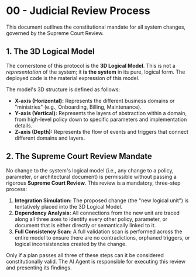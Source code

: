 # 00 - Judicial Review Process

This document outlines the constitutional mandate for all system changes, governed by the Supreme Court Review.

## 1. The 3D Logical Model

The cornerstone of this protocol is the **3D Logical Model**. This is not a *representation* of the system; it **is the system** in its pure, logical form. The deployed code is the material expression of this model.

The model's 3D structure is defined as follows:
- **X-axis (Horizontal):** Represents the different business domains or "ministries" (e.g., Onboarding, Billing, Maintenance).
- **Y-axis (Vertical):** Represents the layers of abstraction within a domain, from high-level policy down to specific parameters and implementation details.
- **Z-axis (Depth):** Represents the flow of events and triggers that connect different domains and layers.

## 2. The Supreme Court Review Mandate

No change to the system's logical model (i.e., any change to a policy, parameter, or architectural document) is permissible without passing a rigorous **Supreme Court Review**. This review is a mandatory, three-step process:

1.  **Integration Simulation:** The proposed change (the "new logical unit") is tentatively placed into the 3D Logical Model.
2.  **Dependency Analysis:** All connections from the new unit are traced along all three axes to identify every other policy, parameter, or document that is either directly or semantically linked to it.
3.  **Full Consistency Scan:** A full validation scan is performed across the entire model to ensure there are no contradictions, orphaned triggers, or logical inconsistencies created by the change.

Only if a plan passes all three of these steps can it be considered constitutionally valid. The AI Agent is responsible for executing this review and presenting its findings.
